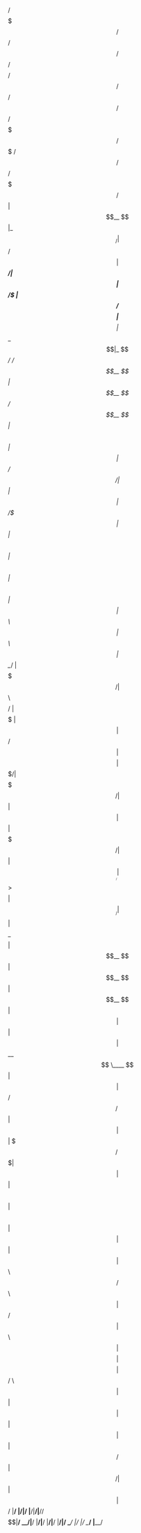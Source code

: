  /$$$$$$$  /$$$$$$ /$$   /$$ /$$$$$$$$ /$$              /$$      /$$  /$$$$$$  /$$$$$$$  /$$$$$$$  /$$$$$$  /$$$$$$  /$$$$$$$   /$$$$$$ 
| $$__  $$|_  $$_/| $$  / $$| $$_____/| $$             | $$  /$ | $$ /$$__  $$| $$__  $$| $$__  $$|_  $$_/ /$$__  $$| $$__  $$ /$$__  $$
| $$  \ $$  | $$  |  $$/ $$/| $$      | $$             | $$ /$$$| $$| $$  \ $$| $$  \ $$| $$  \ $$  | $$  | $$  \ $$| $$  \ $$| $$  \__/
| $$$$$$$/  | $$   \  $$$$/ | $$$$$   | $$             | $$/$$ $$ $$| $$$$$$$$| $$$$$$$/| $$$$$$$/  | $$  | $$  | $$| $$$$$$$/|  $$$$$$ 
| $$____/   | $$    >$$  $$ | $$__/   | $$             | $$$$_  $$$$| $$__  $$| $$__  $$| $$__  $$  | $$  | $$  | $$| $$__  $$ \____  $$
| $$        | $$   /$$/\  $$| $$      | $$             | $$$/ \  $$$| $$  | $$| $$  \ $$| $$  \ $$  | $$  | $$  | $$| $$  \ $$ /$$  \ $$
| $$       /$$$$$$| $$  \ $$| $$$$$$$$| $$$$$$$$       | $$/   \  $$| $$  | $$| $$  | $$| $$  | $$ /$$$$$$|  $$$$$$/| $$  | $$|  $$$$$$/
|__/      |______/|__/  |__/|________/|________//$$$$$$|__/     \__/|__/  |__/|__/  |__/|__/  |__/|______/ \______/ |__/  |__/ \______/ 
                                               |______/                                                                                 
                                                                                                                                        
                                                                                                                                        
